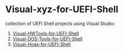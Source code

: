 # Visual-xyz-for-UEFI-Shell
collection of UEFI Shell projects using Visual Studio:

1. [Visual-HWTools-for-UEFI-Shell](https://github.com/MinnowWare/Visual-HWTools-for-UEFI-Shell)
2. [Visual-DOS-Tools-for-UEFI-Shell](https://github.com/MinnowWare/Visual-DOS-Tools-for-UEFI-Shell)
3. [Visual-Hoax-for-UEFI-Shell](https://github.com/MinnowWare/Visual-Hoax-for-UEFI-Shell)
